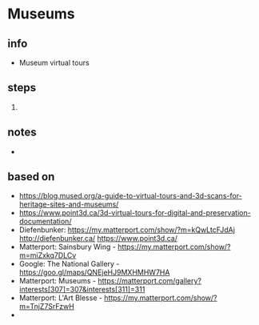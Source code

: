 # Museums  

## info  
* Museum virtual tours 

## steps  
1. 

## notes  
*  

## based on  
*  https://blog.mused.org/a-guide-to-virtual-tours-and-3d-scans-for-heritage-sites-and-museums/
*  https://www.point3d.ca/3d-virtual-tours-for-digital-and-preservation-documentation/
*  Diefenbunker: https://my.matterport.com/show/?m=kQwLtcFJdAj http://diefenbunker.ca/ https://www.point3d.ca/
*  Matterport: Sainsbury Wing - https://my.matterport.com/show/?m=miZxkq7DLCv
*  Google: The National Gallery - https://goo.gl/maps/QNEjeHJ9MXHMHW7HA 
*  Matterport: Museums - https://matterport.com/gallery?interests[307]=307&interests[311]=311
*  Matterport: L'Art Blesse - https://my.matterport.com/show/?m=TnjZ7SrFzwH
*  

